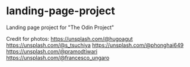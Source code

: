 # landing-page-project

Landing page project for "The Odin Project"

Credit for photos:
https://unsplash.com/@hugoagut
https://unsplash.com/@s_tsuchiya
https://unsplash.com/@phonghai649
https://unsplash.com/@pramodtiwari
https://unsplash.com/@francesco_ungaro